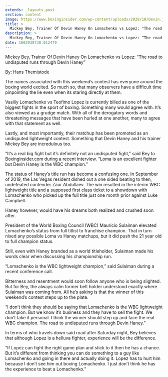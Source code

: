 ```yaml
--- 
extends: _layouts.post 
section: content 
image: https://www.boxinginsider.com/wp-content/uploads/2020/10/Devin.jpg 
title: > 
  Mickey Bey, Trainer Of Devin Haney On Lomachenko vs Lopez: "The road to undisputed runs through Devin Haney" 
description: > 
  Mickey Bey, Trainer Of Devin Haney On Lomachenko vs Lopez: “The road to undisputed runs through Devin Haney”By: Hans ThemistodeThe names associated with this weekend’s contest has everyone around the boxing world excited.Lastly, and most importantly, their matchup has been promoted as an undisputed lightweight contest.Something that Devin Haney and his trainer Mickey Bey are incredulous too.“Loma is an excellent fighter but Devin Haney is the WBC champion.”The status of Haney’s title run has become a confusing one.“I don’t think they should be saying that Lomachenko is the WBC lightweight champion. 
date: 1602938738.012479 
--- 
```

Mickey Bey, Trainer Of Devin Haney On Lomachenko vs Lopez: “The road to undisputed runs through Devin Haney”

By: Hans Themistode

The names associated with this weekend’s contest has everyone around the boxing world excited. So much so, that many observers have a difficult time pinpointing the lie even when its staring directly at them.

Vasiliy Lomachenko vs Teofimo Lopez is currently billed as one of the biggest fights in the sport of boxing. Something many would agree with. It’s also viewed as a grudge match. With all of the derogatory words and threatening messages that have been hurled at one another, many to agree with that statement as well.

Lastly, and most importantly, their matchup has been promoted as an undisputed lightweight contest. Something that Devin Haney and his trainer Mickey Bey are incredulous too.

“It’s a real big fight but it’s definitely not an undisputed fight,” said Bey to Boxinginsider.com during a recent interview. “Loma is an excellent fighter but Devin Haney is the WBC champion.”

The status of Haney’s title run has become a confusing one. In September of 2019, the Las Vegas resident dished out a one sided beating to then, undefeated contender Zaur Abdullaev. The win resulted in the interim WBC lightweight title and a supposed first class ticket to a showdown with Lomachenko who picked up the full title just one month prior against Luke Campbell.

Haney however, would have his dreams both realized and crushed soon after.

President of the World Boxing Council (WBC) Mauricio Sulaiman elevated Lomachenko’s status from full titlist to franchise champion. That in turn nixed any possible Loma vs Haney matchups, but it did push the 21 year old to full champion status.

Still, even with Haney branded as a world titleholder, Sulaiman made his words clear when discussing his championship run.

“Lomachenko is the WBC lightweight champion,” said Sulaiman during a recent conference call.

Bitterness and resentment would soon follow anyone who is being slighted. But for Bey, the always calm former belt holder understood exactly where Sulaiman was coming from. All he’s asking is that the winner of this weekend’s contest steps up to the plate.

“I don’t think they should be saying that Lomachenko is the WBC lightweight champion. But we know it’s business and they have to sell the fight. We don’t take it personal. I think the winner should step up and face the real WBC champion. The road to undisputed runs through Devin Haney.”

In terms of who travels down said road after Saturday night, Bey believes that although Lopez is a helluva fighter, experience will be the difference.

“If Lopez can fight the right game plan and stick to it then he has a chance. But it’s different from thinking you can do something to a guy like Lomachenko and going in there and actually doing it. Lopez has to hurt him because I don’t see him out boxing Lomachenko. I just don’t think he has the experience to beat a Lomachenko.”
